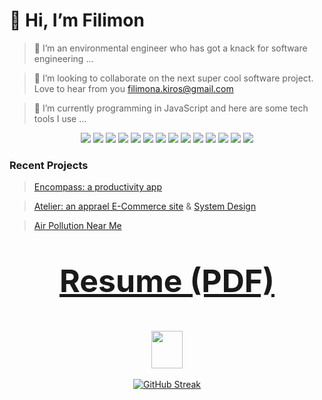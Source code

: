 

# 👋 Hi, I’m Filimon

> 👀 I’m an environmental engineer who has got a knack for software engineering ...

> 💞️ I’m looking to collaborate on the next super cool software project. Love to hear from you filimona.kiros@gmail.com

> 🌱 I’m currently programming in JavaScript and here are some tech tools I use ...

<div align="center">
     <img src="https://img.shields.io/badge/-ReactJs-61DAFB?logo=react&style=for-the-badge&logoColor=black">
     <img src="https://img.shields.io/badge/-Redux-764ABC?logo=redux&logoColor=white&style=for-the-badge">
     <img src="https://shields.io/badge/Node-339933?logo=node.js&logoColor=black&style=for-the-badge">
     <img src="https://shields.io/badge/Express-000000?logo=express&logoColor=white&style=for-the-badge">
     <img src="https://shields.io/badge/PostgreSQL-4169E1?logo=postgresql&logoColor=white&style=for-the-badge">
     <img src="https://img.shields.io/badge/-MongoDB-47A248?logo=mongodb&logoColor=white&style=for-the-badge">
     <img src="https://img.shields.io/badge/-MySQL-4479A1?logo=mysql&logoColor=white&style=for-the-badge">
     <img src="https://img.shields.io/badge/-AWS-232F3E?logo=amazonaws&logoColor=white&style=for-the-badge">
     <img src="https://img.shields.io/badge/-Docker-2496ED?logo=docker&logoColor=white&style=for-the-badge">
     <img src="https://shields.io/badge/MaterialUI-007FFF?logo=mui&logoColor=white&style=for-the-badge">
     <img src="https://shields.io/badge/Jest-C21325?logo=jest&logoColor=white&style=for-the-badge">
     <img src="https://img.shields.io/badge/-NGINX-009639?logo=nginx&logoColor=white&style=for-the-badge">
     <img src="https://img.shields.io/badge/-Ubuntu-E95420?logo=ubuntu&logoColor=white&style=for-the-badge">
     <img src="https://img.shields.io/badge/-Figma-B2E7E8?logo=figma&logoColor=black&style=for-the-badge">

</div>


###  Recent Projects

> [Encompass: a productivity app](https://github.com/FilimonK-Git/Encompass)

> [Atelier: an apprael E-Commerce site](https://github.com/FilimonK-Git/Atelier) & [System Design](https://github.com/FilimonK-Git/System-Design)

> [Air Pollution Near Me](https://github.com/FilimonK-Git/Air-Pollution-Near-Me)


<div align="center">


<h3> 
     <p style="font-size:50px"> 
      <a href="https://github.com/FilimonK-Git/FilimonK-Git/files/10119582/Resume.FilimonKiros.pdf"> Resume (PDF) </a>
     </p>
  <img src="https://media4.giphy.com/media/M9HhVYxZRC3Dctc1S8/giphy.gif?cid=ecf05e47ajfha2nu3a3nkfzebty183yntvzfva05jg0hfxdd&rid=giphy.gif&ct=g" width="50px" height="60px"> 
     
    
</h3>

<div align="center">

     


</div>

</div>
     
<div align="center">
     
[![GitHub Streak](https://github-readme-streak-stats.herokuapp.com/?user=FilimonK-Git&theme=github-dark-blue)](https://git.io/streak-stats)
     
</div>
<!---
FilimonK-Git/FilimonK-Git is a ✨ special ✨ repository because its `README.md` (this file) appears on your GitHub profile.
You can click the Preview link to take a look at your changes.
## Check out my [Resume - FKiros.pdf](https://github.com/FilimonK-Git/FilimonK-Git/files/10036904/Resume.-.FKiros.pdf)
--->


